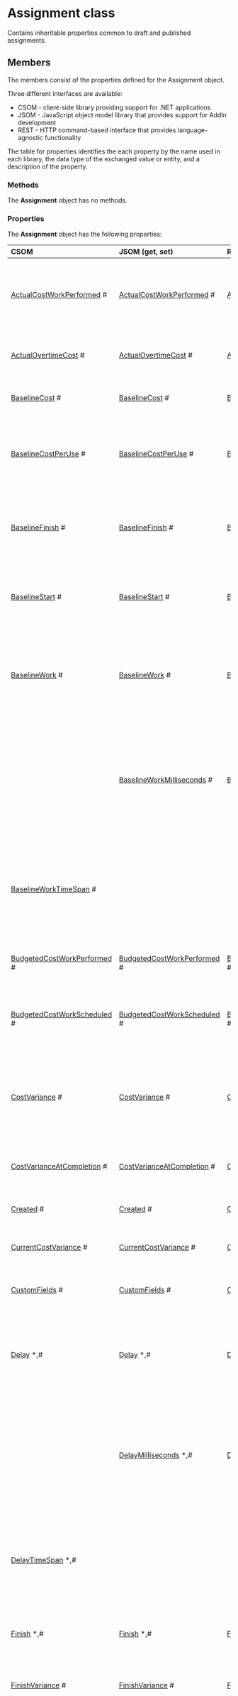 
# Assignment class
Contains inheritable properties common to draft and published assignments.

## Members

The members consist of the properties defined for the Assignment object. 

Three different interfaces are available:

* CSOM - client-side library providing support for .NET applications
* JSOM - JavaScript object model library that provides support for AddIn development
* REST - HTTP command-based interface that provides language-agnostic functionality

The table for properties identifies the each property by the name used in each library, the data type of the exchanged value or entity, and a description of the property. 

### Methods

The **Assignment** object has no methods.


### Properties

The **Assignment** object has the following properties:

|**CSOM** |**JSOM (get, set)** |**REST** |**Data Type**|**Description**|
|:----- |:----- |:----- |:-----|:-----|
|[ActualCostWorkPerformed](20bd7be5-bd04-835a-d034-2480a57be2d1.md) #|[ActualCostWorkPerformed](2ff40b76-7bba-a807-1e29-af3f2e78a2bf.md) #|[ActualCostWorkPerformed](2ff40b76-7bba-a807-1e29-af3f2e78a2bf.md) #|Double (64-bit)|Gets the actual cost of work performed (ACWP) for the assignment to date.|
|[ActualOvertimeCost](1742b77a-222c-8fdb-f67f-22b63b545c4f.md) #|[ActualOvertimeCost](0ffa3473-01e1-bc21-96ac-3dab80a89824.md) #|[ActualOvertimeCost](0ffa3473-01e1-bc21-96ac-3dab80a89824.md) #|Double (64-bit)|Gets the actual overtime cost for the assignment.|
|[BaselineCost](b11e9208-88ee-a69d-056e-45366c1c44bf.md) #|[BaselineCost](1b58f18b-9c60-a418-6af5-8bcdc2c68b40.md) #|[BaselineCost](1b58f18b-9c60-a418-6af5-8bcdc2c68b40.md) #|Double (64-bit)|Gets the total planned costs of the assignment.|
|[BaselineCostPerUse](4872fa8a-dec5-58d2-e5db-d6e2ca096f7b.md) #|[BaselineCostPerUse](c025c136-3d14-69e7-60b2-0f69f3a4cd31.md) #|[BaselineCostPerUse](c025c136-3d14-69e7-60b2-0f69f3a4cd31.md) #|Double (64-bit)|Gets the cost per use of a resource on an assignment, at the time of the project baseline.|
|[BaselineFinish](3aaad609-d199-1bad-9f26-855e3317d245.md) #|[BaselineFinish](62b59f16-dc44-64b9-0aee-d173212db545.md) #|[BaselineFinish](62b59f16-dc44-64b9-0aee-d173212db545.md) #|DateTime|Gets the planned completion date for an assignment, at the time of the project baseline.|
|[BaselineStart](19a65a0a-9a2f-261a-a5f4-a23b66b0431a.md) #|[BaselineStart](f9f0fb3a-cd1c-384e-eaeb-bf0548001c57.md) #|[BaselineStart](f9f0fb3a-cd1c-384e-eaeb-bf0548001c57.md) #|DateTime|Gets the planned start date for an assignment, at the time of the project baseline.|
|[BaselineWork](bb5de47f-f672-028e-3433-2e3f818af4b7.md) #|[BaselineWork](01060ea3-024f-ee36-c477-94001663319d.md) #|[BaselineWork](01060ea3-024f-ee36-c477-94001663319d.md) #|String|Gets total planned person-hours scheduled for an assignment, at the time of the project baseline.|
| |[BaselineWorkMilliseconds](0e310335-f96b-6d40-1964-f4ac1dc886e0.md) #|[BaselineWorkMilliseconds](0e310335-f96b-6d40-1964-f4ac1dc886e0.md) #|Double (64-bit)|Gets the total time interval, expressed in milliseconds, of planned person-hours scheduled for an assignment, at the time of the project baseline.|
|[BaselineWorkTimeSpan](5c6f8698-c27d-f43c-f82a-fe288b2ecede.md) #| | |TimeSpan|Gets the total time interval of planned person-hours scheduled for an assignment, at the time of the project baseline.|
|[BudgetedCostWorkPerformed](b3f241b1-a21a-81c6-3e20-4ce1bf973e05.md) #|[BudgetedCostWorkPerformed](89ad9647-082b-ff9e-763f-1a3ac988de78.md) #|[BudgetedCostWorkPerformed](89ad9647-082b-ff9e-763f-1a3ac988de78.md) #|Double (64-bit)|Gets the budgeted cost of work performed (BCWP).|
|[BudgetedCostWorkScheduled](76fd4958-cd03-c0e1-d385-6c0ad285ad1d.md) #|[BudgetedCostWorkScheduled](71f0c1cd-9808-83ad-e8f9-d6d9e41ff372.md) #|[BudgetedCostWorkScheduled](71f0c1cd-9808-83ad-e8f9-d6d9e41ff372.md) #|Double (64-bit)|Gets the budgeted cost of work scheduled (BCWS) for the assignment.|
|[CostVariance](7db7d477-6b6a-1f79-4eba-967ba00ef059.md) #|[CostVariance](3fbaf2be-2cf9-085d-ae05-806dcacf0674.md) #|[CostVariance](3fbaf2be-2cf9-085d-ae05-806dcacf0674.md) #|Double (64-bit)|Gets the cost variance (CV), which is the difference between the baseline cost and the total cost of the assignment.|
|[CostVarianceAtCompletion](b0172706-800d-8509-37b8-5a899d651f98.md) #|[CostVarianceAtCompletion](e51869dc-a328-0449-9b55-2b192d5b4d2e.md) #|[CostVarianceAtCompletion](e51869dc-a328-0449-9b55-2b192d5b4d2e.md) #|Double (64-bit)|Gets the cost variance at completion (VAC) for the assignment.|
|[Created](d9f3b673-3928-90fb-1f04-29af65bd305d.md) #|[Created](99c639c8-4293-fca8-e5a9-99e60c63bc06.md) #|[Created](99c639c8-4293-fca8-e5a9-99e60c63bc06.md) #|DateTime|Gets the date when the assignment was created.|
|[CurrentCostVariance](8cb4222f-355d-e175-efa6-5b9e6e32a255.md) #|[CurrentCostVariance](238dc3e5-9cfa-87bb-0679-a96127a6ac20.md) #|[CurrentCostVariance](238dc3e5-9cfa-87bb-0679-a96127a6ac20.md) #|Double (64-bit)|Gets the current cost variance (CV).|
|[CustomFields](3e31709d-0c1d-d94e-cb48-98910fbb6cc0.md) #|[CustomFields](71d2027b-c5b2-898a-4f25-dc8b3abcbbb8.md) #|[CustomFields](71d2027b-c5b2-898a-4f25-dc8b3abcbbb8.md) #|[CustomFieldCollection](39c70b02-09d2-d60e-94d9-ea538846124a.md)|Gets the collection of custom fields for the assignment.|
|[Delay](dcf77784-a005-619a-2654-b86f0dc868e0.md) *,#|[Delay](77695c1e-6ae9-d3eb-16e1-e94492954521.md) *,#|[Delay](77695c1e-6ae9-d3eb-16e1-e94492954521.md) *,#|String|Gets the amount of time that passes after the start date, before work on the assignment starts.|
| |[DelayMilliseconds](40559863-93da-fb05-d86f-9dbdf13d17e4.md) *,#|[DelayMilliseconds](40559863-93da-fb05-d86f-9dbdf13d17e4.md) *,#|Double (64-bit)|Gets the time interval, expressed in milliseconds, for the amount of time that passes after the start date, before work on the assignment starts.|
|[DelayTimeSpan](09f4eb5a-898b-f636-309f-5ea8c5ea3644.md) *,#| | |TimeSpan|Gets the time interval for the amount of time that passes after the start date, before work on the assignment starts.|
|[Finish](0e51b77c-b865-0d37-b3de-a4f488e7216e.md) *,#|[Finish](4a045c38-f202-4891-eac8-9fc2ee80c89a.md) *,#|[Finish](4a045c38-f202-4891-eac8-9fc2ee80c89a.md) *,#|DateTime|Gets the date when the assignment is scheduled to be completed.|
|[FinishVariance](544c5b57-6dd7-5f5f-a30c-1b48d7806e58.md) #|[FinishVariance](83e6b7a2-7988-5fc2-3d91-89fb0514811f.md) #|[FinishVariance](83e6b7a2-7988-5fc2-3d91-89fb0514811f.md) #|String|Gets the variance of the finish date of the assignment.|
| |[FinishVarianceMilliseconds](b12222bb-2b4a-19f6-3824-88cd821c7a26.md) #|[FinishVarianceMilliseconds](b12222bb-2b4a-19f6-3824-88cd821c7a26.md) #|Double (64-bit)|Gets the time interval, expressed in milliseconds, for the variance of the finish date of the assignment.|
|[FinishVarianceTimeSpan](5d3073be-b808-6f71-a983-b7237613faee.md) #| | |TimeSpan|Gets the time interval for the variance of the finish date of the assignment.|
|[Id](2dcafd99-b3d5-4987-ec50-92c55ff05e9f.md) #|[Id](5dffe615-e608-a684-60e4-210d34834b4d.md) #|[Id](5dffe615-e608-a684-60e4-210d34834b4d.md) #|Guid|Gets the GUID of the assignment.|
|[IsConfirmed](aa9d63f4-c1fd-b825-b6f6-7bd771a910ad.md) #|[IsConfirmed](0fead0ec-d196-4d8f-aecd-b7c23690c19d.md) #|[IsConfirmed](0fead0ec-d196-4d8f-aecd-b7c23690c19d.md) #|Boolean|Gets a value that shows whether the resource has accepted the assignment.|
|[IsOverAllocated](4dc7d559-d70d-a1fb-497f-77b5a902b969.md) #|[IsOverAllocated](b5262211-9a6e-fa85-bddf-5dd99f4daf41.md) #|[IsOverAllocated](b5262211-9a6e-fa85-bddf-5dd99f4daf41.md) #|Boolean|Gets a value that indicates whether the resource is overallocated during the time of the assignment.|
|[IsPublished](d22861ce-5931-1aab-0b7b-551a2040cdf4.md) #|[IsPublished](650ab8d0-d8a9-4905-9b94-0d6237482152.md) #|[IsPublished](650ab8d0-d8a9-4905-9b94-0d6237482152.md) #|Boolean|Gets a value that indicates whether the assignment is published.|
|[IsResponsePending](689979a1-fa7b-8a9e-49c9-5d13c45a53d7.md) #|[IsResponsePending](6bb23b39-1230-4317-ac4f-f507c7b93164.md) #|[IsResponsePending](6bb23b39-1230-4317-ac4f-f507c7b93164.md) #|Boolean|Gets a value that shows whether the assignment update has been sent to the resource.|
|[IsUpdateNeeded](3b8109a7-21a8-b2bd-c136-2444522173ba.md) #|[IsUpdateNeeded](5eec16d8-99fc-a33b-ab63-e0835fa053f1.md) #|[IsUpdateNeeded](5eec16d8-99fc-a33b-ab63-e0835fa053f1.md) #|Boolean|Gets a value that indicates whether an assignment update should be sent to the resource.|
|[LevelingDelay](88e315c8-3635-8a6c-f306-58b74d3a5279.md) #|[LevelingDelay](08996e06-dfa4-bf9e-c8b6-88feedcf4eed.md) #|[LevelingDelay](08996e06-dfa4-bf9e-c8b6-88feedcf4eed.md) #|String|Gets the amount of time that resource leveling can delay the assignment from its early start date.|
| |[LevelingDelayMilliseconds](674b7c33-2d7a-da70-2c8f-68c36a354983.md) #|[LevelingDelayMilliseconds](674b7c33-2d7a-da70-2c8f-68c36a354983.md) #|Double (64-bit)|Gets the time interval, expressed in milliseconds, for the amount of time that resource leveling can delay the assignment from its early start date.|
|[LevelingDelayTimeSpan](8d75c0b3-5cd7-2981-c9d1-f71ca730f414.md) #| | |TimeSpan|Gets the time interval for the amount of time that resource leveling can delay the assignment from its early start date.|
|[Modified](e7843816-4c49-8cc2-ff1c-8f57f47ff163.md) #|[Modified](c10dd65b-1db1-436c-efd1-145aa67d6036.md) #|[Modified](c10dd65b-1db1-436c-efd1-145aa67d6036.md) #|DateTime|Gets the date when the assignment was modified.|
|[Notes](e2dd1564-d1ea-40cc-70b0-b87480c79171.md) *,#|[Notes](9b843675-14e5-b245-d704-f8174186f38d.md) *,#|[Notes](9b843675-14e5-b245-d704-f8174186f38d.md) *,#|String|Gets comments about the assignment.|
|[OvertimeCost](d59ac9ed-94f7-05ec-8ee8-795e9065202d.md) #|[OvertimeCost](d4964e48-6180-3ebf-e438-d580caf426cb.md) #|[OvertimeCost](d4964e48-6180-3ebf-e438-d580caf426cb.md) #|Double (64-bit)|Gets the total overtime cost of the assignment.|
|[RemainingCost](ba732b6b-2c34-1b4f-cc09-e79c74c2da93.md) #|[RemainingCost](698ff7c4-87fa-e170-06c3-68eb117e0049.md) #|[RemainingCost](698ff7c4-87fa-e170-06c3-68eb117e0049.md) #|Double (64-bit)|Gets the total remaining cost of the assignment, as scheduled.|
|[RemainingOvertimeCost](c218a16a-6811-8750-b2d1-6090be178d19.md) #|[RemainingOvertimeCost](d3a504b5-46fe-bbed-365f-44d84e182ced.md) #|[RemainingOvertimeCost](d3a504b5-46fe-bbed-365f-44d84e182ced.md) #|Double (64-bit)|Gets the scheduled remaining overtime cost of the assignment.|
|[Resume](6fe198cb-0c01-ca6f-dddb-a8575deb2c38.md) #|[Resume](f0156892-d4f4-8903-8df0-4334736bff2b.md) #|[Resume](f0156892-d4f4-8903-8df0-4334736bff2b.md) #|DateTime|Gets the date and time when a resource resumes work on the assignment.|
|[ScheduleCostVariance](5a7ca83a-0b6b-4582-246b-001671bcc00a.md) #|[ScheduleCostVariance](6f711a63-8f14-1871-970e-1ec8a343290b.md) #|[ScheduleCostVariance](6f711a63-8f14-1871-970e-1ec8a343290b.md) #|Double (64-bit)|Gets the schedule cost variance (CV), which is the difference between the baseline cost and the scheduled cost of the assignment.|
|[Start](5a56cff8-77b2-9f0f-64f6-7d233b252a1b.md) #|[Start](e67ed0fa-dd3f-18eb-93c3-dd9f3f417255.md) #|[Start](e67ed0fa-dd3f-18eb-93c3-dd9f3f417255.md) #|DateTime|Gets the date and time that a resource is scheduled to start the assignment.|
|[StartVariance](8d958a46-2501-3f9c-e290-e43b4f30ed0b.md) #|[StartVariance](c3ce7350-3fe4-fb07-543c-7881e8ff5d9d.md) #|[StartVariance](c3ce7350-3fe4-fb07-543c-7881e8ff5d9d.md) #|String|Gets the variance of the assignment start date.|
| |[StartVarianceMilliseconds](07b9eb78-d599-a33e-59c1-475e8b8a38a3.md) #|[StartVarianceMilliseconds](07b9eb78-d599-a33e-59c1-475e8b8a38a3.md) #|Double (64-bit)|Gets the time interval, expressed in milliseconds, for the variance of the assignment start date.|
|[StartVarianceTimeSpan](f7164618-d53c-888f-f6e5-46072971f24a.md) #| | |TimeSpan|Gets the time interval for the variance of the assignment start date.|
|[Stop](a36eea49-bab3-6d83-0743-04119976d5f2.md) #|[Stop](e5d5b420-8b13-9625-1c2e-ab1d64b7f5a9.md) #|[Stop](e5d5b420-8b13-9625-1c2e-ab1d64b7f5a9.md) #|DateTime|Gets the date and time when a resource stops work on the assignment.|
|WorkContourType *,#|WorkContourType *,#|WorkContourType *,#|WorkContourType||
|[WorkVariance](60711093-d850-a8ce-3169-fb4b00590130.md) #|[WorkVariance](413a9e0d-7b46-c263-f5e8-6d33be7ce83f.md) #|[WorkVariance](413a9e0d-7b46-c263-f5e8-6d33be7ce83f.md) #|String|Gets the difference between baseline work and currently scheduled work on the assignment.|
| |[WorkVarianceMilliseconds](59f6985d-2c37-5deb-1fbe-f734b76db496.md) #|[WorkVarianceMilliseconds](59f6985d-2c37-5deb-1fbe-f734b76db496.md) #|Double (64-bit)|Gets the time interval, expressed in milliseconds, for the difference between baseline work and currently scheduled work on the assignment.|
|[WorkVarianceTimeSpan](32bc05f8-60c9-661e-c15c-4de34d2777fa.md) #| | |TimeSpan|Gets the time interval for the difference between baseline work and currently scheduled work on the assignment.|


  **Note on Symbol Usage:**  
  * - indicates a new method or property.<br />
  \# - indicates Read access to a property.<br />
  $ - indicated Write access to a property.


## Syntax

### CSOM Library

The CSOM .NET library used for client-side applications. The class declaration for Assignment follows.

```C#
Public Class Assignment _
	Inherits ClientObject
```

#### Inheritance hierarchy

[System.Object](http://msdn2.microsoft.com/EN-US/library/e5kfa45b)[Microsoft.SharePoint.Client.ClientObject](http://msdn2.microsoft.com/EN-US/library/ee540788)<br />
==>Microsoft.ProjectServer.Client.Assignment<br />
==>[Microsoft.ProjectServer.Client.DraftAssignment](3a362ea3-8aa7-6ada-f6ff-4b93bed2b8b8.md)<br />
==>[Microsoft.ProjectServer.Client.PublishedAssignment](6721899e-a1de-eb24-6f68-85476f368612.md)

**Namespace:**[Microsoft.ProjectServer.Client](e79057b8-4161-453c-1035-02e38725305c.md) 

**Assembly:**Microsoft.ProjectServer.Client (in Microsoft.ProjectServer.Client.dll)


### JSOM Library

The JSOM library is used for AddIns and is written in JavaScript. The declaration for the Assignment object follows:
```
PS.Assignment
```

### REST Interface

The <a name="restresourceendpoint"> </a>

#### Endpoint URI structure
<a name="endpointuristructure"> </a>


```
http://<sitecollection> /<site> /_api/ProjectServer/Assignments('assignmentid')
```


#### HTTP requests
<a name="httprequests"> </a>

This resource supports the following HTTP commands:


- [GET](a2431b86-5e45-b4f5-dfb7-77145e3ac930.md#getsyntax)
    
- [DELETE](a2431b86-5e45-b4f5-dfb7-77145e3ac930.md#deletesyntax)
    

#### GET syntax
<a name="getsyntax"> </a>


```
GET http://<sitecollection> /<site> /_api/ProjectServer/Assignments('assignmentid')
```


#### DELETE syntax
<a name="deletesyntax"> </a>


```
DELETE http://<sitecollection> /<site> /_api/ProjectServer/Assignments('assignmentid')
```



## Remarks

The DraftAssignment class and the PublishedAssignment class are derived from the Assignment class. All of the properties in the Assignment class are read-only. To set the value of assignment properties, use a DraftAssignment object.

For more information about fields in Microsoft Project 2013, see [Available fields reference](http://office.microsoft.com/en-us/project-help/available-fields-reference-HA010370279.aspx).




## Thread safety

Any public  **static** ( **Shared** in Visual Basic) members of this type are thread safe. Any instance members are not guaranteed to be thread safe.
## See also


#### Reference

[Assignment members](e6c61a22-1596-4304-7ca9-7757d9467975.md) <br />
[Microsoft.ProjectServer.Client namespace](e79057b8-4161-453c-1035-02e38725305c.md)
